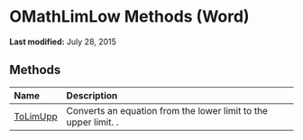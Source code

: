 
# OMathLimLow Methods (Word)

 **Last modified:** July 28, 2015


## Methods



|**Name**|**Description**|
|:-----|:-----|
| [ToLimUpp](5e209880-8c66-06be-bd96-03ae0345ad99.md)|Converts an equation from the lower limit to the upper limit. .|
